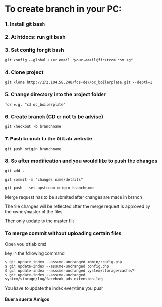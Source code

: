 # To create branch in your PC:
### 1. Install git bash

### 2. At htdocs: run git bash
	
### 3. Set config for git bash
```
git config --global user.email "your-email@firstcom.com.sg"
```
### 4. Clone project
```
git clone http://172.104.58.248/fcs-dev/oc_boilerplate.git --depth=1
```

### 5. Change directory into the project folder
```
for e.g. "cd oc_boilerplate" 
```
	
### 6. Create branch (CD or not to be advise)
```
git checkout -b branchname
```
	
### 7. Push branch to the GitLab website
```
git push origin branchname
```
	
### 8. So after modification and you would like to push the changes
```
git add .

git commit -m "changes name/details"

git push --set-upstream origin branchname
```	

Merge request has to be submited after changes are made in branch

The file changes will be reflected after the merge request is approved by the owner/master of the files

Then only update to the master file

	
### To merge commit without uploading certain files 

Open you gitlab cmd

key in the following command 

```
$ git update-index --assume-unchanged admin/config.php
$ git update-index --assume-unchanged config.php
$ git update-index --assume-unchanged system/storage/cache/*
$ git update-index --assume-unchanged system/storage/log/facebook_ads_extension.log
```

You have to update the index everytime you push

#### Buena suerte Amigos

